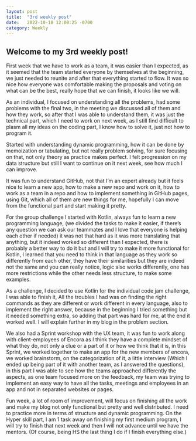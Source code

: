 ```yaml
---
layout: post
title:  "3rd weekly post"
date:   2022-10-18 12:00:25 -0700
category: Weekly
---
```

## Welcome to my 3rd weekly post!

First week that we have to work as a team, it was easier than I expected, as it seemed that the team
started everyone by themselves at the beginning, we just needed to reunite and after that everything 
started to flow. It was so nice how everyone was comfortable making the proposals and voting on what 
can be the best, really hope that we can finish, it looks like we will. 

As an individual, I focused on understanding all the problems, had some problems with the final two, 
in the meeting we discussed all of them and how they work, so after that I was able to understand them, 
it was just the technical part, which I need to work on next week, as I still find difficult to plasm 
all my ideas on the coding part, I know how to solve it, just not how to program it. 

Started with understanding dynamic programming, how it can be done by memoization or tabulating, but not really problem solving, for sure focusing 
on that, not only theory as practice makes perfect. I felt progression on my data structure but still I want to continue on it next week, 
see how much I can improve. 

It was fun to understand GitHub, not that I’m an expert already but it feels nice to learn a new app, how to make a new repo and work on it, 
how to work as a team in a repo and how to implement something in GitHub pages, using Git, which all of them are new things for me, 
hopefully I can move from the functional part and start making it pretty. 

For the group challenge I started with Kotlin, always fun to learn a new programming language, (we divided the tasks to make it easier, 
if there’s any question we can ask our teammates and I love that everyone is helping each other if needed) it was not that hard as it was 
more translating that anything, but it indeed worked so different than I expected, there is probably a better way to do it but and I will 
try to make it more functional for Kotlin, I learned that you need to think in that language as they work so differently from each other, 
they have their similarities but they are indeed not the same and you can really notice, logic also works differently, one has more 
restrictions while the other needs less structure, to make some examples. 

As a challenge, I decided to use Kotlin for the individual code jam challenge, I was able to finish it, All the troubles I had was on 
finding the right commands as they are different or work different in every language, also to implement the right answer, because in 
the beginning I tried something but it needed something extra, so adding that part was hard for me, at the end it worked well. 
I will explain further in my blog in the problem section. 

We also had a Sprint workshop with the UX team, it was fun to work along with client-employees of Encora as I think they have a complete mindset 
of what they do, not only a clue or a part of it or how we think that it is, in this Sprint, we worked together to make an app for the new members 
of encora, we worked brainstorm, on the categorization of it, a little interview (Which I ended up being part of it with another team, as 
I answered the questions), in this part I was able to see how the teams approached differently the aspects, as one team focused more on the feedback, 
my team was trying to implement an easy way to have all the tasks, meetings and employees in an app and not in separated websites or pages.  

Fun week, a lot of room of improvement, will focus on finishing all the work and make my blog not only functional but pretty and well distributed. 
I need to practice more in terms of structure and dynamic programming. On the Hyper skill part, I am 1 task away on finishing my first medium program, 
I will try to finish that next week and then I will not advance until we have the mentors. (Of course, being HS the last thing I do if 
I finish everything else.) 
